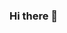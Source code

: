 ### Hi there 👋

<!--
**robertnld/robertnld** is a ✨ _special_ ✨ repository because its `README.md` (this file) appears on your GitHub profile.

Here are some ideas to get you started:

- 🔭 I’m currently working on historical IT stuff
- 🌱 I’m currently learning DAX, R, and Visual Studio code
- 👯 I’m looking to collaborate on ...
- 🤔 I’m looking for help with ...
- 💬 Ask me about historical IT stuff
- 📫 How to reach me: ...
- 😄 Pronouns: ...
- ⚡ Fun fact: ...
-->
